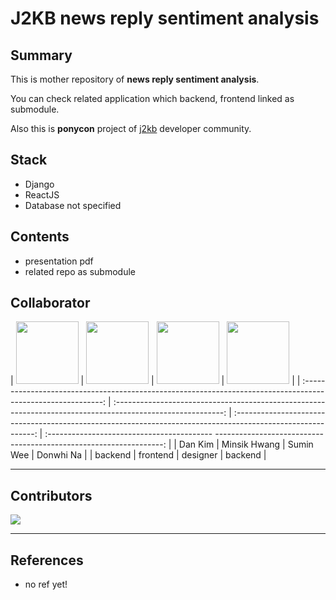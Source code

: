 # J2KB news reply sentiment analysis

## Summary

This is mother repository of **news reply sentiment analysis**.

You can check related application which backend, frontend linked as submodule.

Also this is **ponycon** project of [j2kb](https://www.j2kbcoding.com/) developer community.

## Stack

- Django
- ReactJS
- Database not specified

## Contents

- presentation pdf
- related repo as submodule

## Collaborator

| [<img src="https://avatars.githubusercontent.com/u/31695770?v=4" width="100">](https://github.com/xoxwgys56) | [<img src="https://avatars.githubusercontent.com/u/7940031?v=4" width="100">](https://github.com/waltererz) | [<img src="https://avatars.githubusercontent.com/u/62169779?v=4" width="100">](https://github.com/SUMIN-WEE) | [<img src="https://avatars.githubusercontent.com/u/80886445?v=4" width="100">](https://github.com/donhwi94) |
| :----------------------------------------------------------------------------------------------------------: | :---------------------------------------------------------------------------------------------------------: | :----------------------------------------------------------------------------------------------------------: | :-----------------------------------------    -----------------------------------------------------------------: |
|                                                   Dan Kim                                                    |                                                Minsik Hwang                                                 |                                                  Sumin Wee                                                   |                                                      Donwhi Na                                                    |
|                                                   backend                                                    |                                                  frontend                                                   |                                                   designer                                                   |                                                       backend                                                   |

---

## Contributors

<a href="https://github.com/xoxwgys56/j2kb-news-reply-sentiment-analysisgraphs/contributors">
  <img src="https://contrib.rocks/image?repo=xoxwgys56/j2kb-news-reply-sentiment-analysis" />
</a>

---

## References

- no ref yet!
